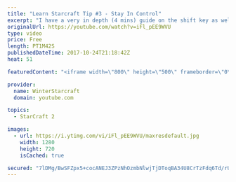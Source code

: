 ```yaml
---
title: "Learn Starcraft Tip #3 - Stay In Control"
excerpt: "I have a very in depth (4 mins) guide on the shift key as well here https://www.youtube.com/watch?v=7x9pHr544oY"
originalUrl: https://youtube.com/watch?v=iFl_pEE9WVU
type: video
price: Free
length: PT1M42S
publishedDateTime: 2017-10-24T21:18:42Z
heat: 51

featuredContent: "<iframe width=\"800\" height=\"500\" frameborder=\"0\" src=\"https://www.youtube.com/embed/iFl_pEE9WVU\" allow=\"accelerometer; autoplay; encrypted-media; gyroscope; picture-in-picture\" allowfullscreen></iframe>"

provider:
  name: WinterStarcraft
  domain: youtube.com

topics:
  - StarCraft 2

images:
  - url: https://i.ytimg.com/vi/iFl_pEE9WVU/maxresdefault.jpg
    width: 1280
    height: 720
    isCached: true

secured: "7lDMg/BwSFZpx5+cocANEJ3ZPzNhOzmbNlwjTjDToqBA34U8CrTzFdq6Td/rUNZjFgsgTe7nqCe6oILJ1u0o+HvdcoLfGbLQNSSahLI2Nxf8rBF6dLKyiSgAPtdoOz7du/5cd1cAx23wlr91vjYJJC1dIlVZ/eBu+w3iqpmVTad41bq9EDFC3Uc6ALQdQuCAw1az7C0xH1K4swO2nduHZjBKbbwPQk5io+ZETMS3u1C5VEzorsyeAo5p6peM7qAmgOKMqJaZz5mOKb1vmMa6vOftMrZlGliGkIvia2lFk1GVZRvG2dtfKTgD4S5/1fG/koWinlkmhPZQbeWyG0LegyKiYPjN5Eih9kixGEC2rj7a1D30wcwXPBbyp9bClWUGLXjwvY4AtVQcgKgy9Y64uAa6/lI/08RMYvKWyi8PI8k=;SRydBmiziBHGC/TRaNJl6w=="
---
```


